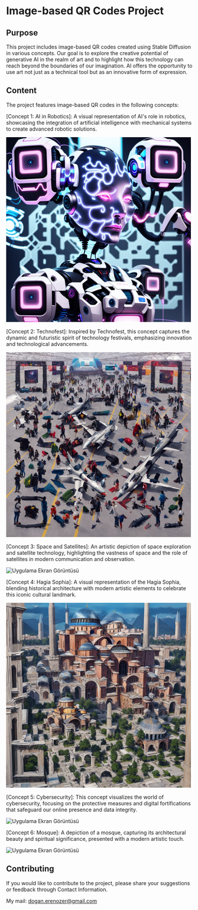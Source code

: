 
# Image-based QR Codes Project

## Purpose
This project includes image-based QR codes created using Stable Diffusion in various concepts. Our goal is to explore the creative potential of generative AI in the realm of art and to highlight how this technology can reach beyond the boundaries of our imagination. AI offers the opportunity to use art not just as a technical tool but as an innovative form of expression.
## Content

The project features image-based QR codes in the following concepts:

[Concept 1: AI in Robotics]: A visual representation of AI's role in robotics, showcasing the integration of artificial intelligence with mechanical systems to create advanced robotic solutions.

<img src="https://github.com/ByErenOzer/Image-based-QR-Codes-Project/blob/main/AI%20in%20Robotics.png" alt="Uygulama Ekran Görüntüsü" width="500"/>



[Concept 2: Technofest]: Inspired by Technofest, this concept captures the dynamic and futuristic spirit of technology festivals, emphasizing innovation and technological advancements.

<img src="https://github.com/ByErenOzer/Image-based-QR-Codes-Project/blob/main/TEKNOFEST.png" alt="Uygulama Ekran Görüntüsü" width="500"/>


[Concept 3: Space and Satellites]: An artistic depiction of space exploration and satellite technology, highlighting the vastness of space and the role of satellites in modern communication and observation.

![Uygulama Ekran Görüntüsü](https://via.placeholder.com/468x300?text=App+Screenshot+Here)


[Concept 4: Hagia Sophia]: A visual representation of the Hagia Sophia, blending historical architecture with modern artistic elements to celebrate this iconic cultural landmark.

<img src="https://github.com/ByErenOzer/Image-based-QR-Codes-Project/blob/main/Hagia%20Sophia2.png" alt="Uygulama Ekran Görüntüsü" width="500"/>



[Concept 5: Cybersecurity]: This concept visualizes the world of cybersecurity, focusing on the protective measures and digital fortifications that safeguard our online presence and data integrity.

![Uygulama Ekran Görüntüsü](https://via.placeholder.com/468x300?text=App+Screenshot+Here)


[Concept 6: Mosque]: A depiction of a mosque, capturing its architectural beauty and spiritual significance, presented with a modern artistic touch.

![Uygulama Ekran Görüntüsü](https://via.placeholder.com/468x300?text=App+Screenshot+Here)

## Contributing
If you would like to contribute to the project, please share your suggestions or feedback through Contact Information.

My mail: dogan.erenozer@gmail.com

  
